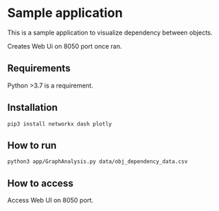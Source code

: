 # Sample application

This is a sample application to visualize dependency between objects. 

Creates Web Ui on 8050 port once ran. 

## Requirements

Python >3.7 is a requirement. 

## Installation

```
pip3 install networkx dash plotly
```

## How to run

```
python3 app/GraphAnalysis.py data/obj_dependency_data.csv
```

## How to access

Access Web UI on 8050 port. 
